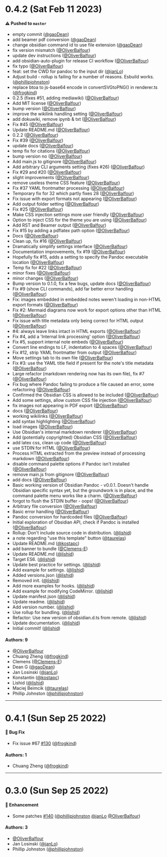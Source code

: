 # 0.4.2 (Sat Feb 11 2023)

#### ⚠️ Pushed to `master`

- empty commit ([@gaoDean](https://github.com/gaoDean))
- add beamer pdf conversion ([@gaoDean](https://github.com/gaoDean))
- change obsidian command id to use file extension ([@gaoDean](https://github.com/gaoDean))
- fix version mismatch ([@OliverBalfour](https://github.com/OliverBalfour))
- update dev instructions ([@OliverBalfour](https://github.com/OliverBalfour))
- add obsidian-auto-plugin for release CI workflow ([@OliverBalfour](https://github.com/OliverBalfour))
- fix typo ([@OliverBalfour](https://github.com/OliverBalfour))
- feat: set the CWD for pandoc to the input dir ([@janLo](https://github.com/janLo))
- Adjust build - rollup is failing for a number of reasons. Esbuild works. ([@phillipjohnston](https://github.com/phillipjohnston))
- replace btoa to js-base64 encode in convertSVGtoPNG() in renderer.ts ([@frogkind](https://github.com/frogkind))
- 0.2.5 (fixes #51, adding mediawiki) ([@OliverBalfour](https://github.com/OliverBalfour))
- Add MIT license ([@OliverBalfour](https://github.com/OliverBalfour))
- bump version ([@OliverBalfour](https://github.com/OliverBalfour))
- improve the wikilink handling setting ([@OliverBalfour](https://github.com/OliverBalfour))
- add dokuwiki, remove ipynb & txt ([@OliverBalfour](https://github.com/OliverBalfour))
- Fix #45 ([@OliverBalfour](https://github.com/OliverBalfour))
- Update README.md ([@OliverBalfour](https://github.com/OliverBalfour))
- 0.2.2 ([@OliverBalfour](https://github.com/OliverBalfour))
- Fix #39 ([@OliverBalfour](https://github.com/OliverBalfour))
- update docs ([@OliverBalfour](https://github.com/OliverBalfour))
- temp fix for citations ([@OliverBalfour](https://github.com/OliverBalfour))
- bump version no ([@OliverBalfour](https://github.com/OliverBalfour))
- Add main.js to gitignore ([@OliverBalfour](https://github.com/OliverBalfour))
- Add arbitrary CLI arguments setting (fixes #26) ([@OliverBalfour](https://github.com/OliverBalfour))
- Fix #29 and #20 ([@OliverBalfour](https://github.com/OliverBalfour))
- slight improvements ([@OliverBalfour](https://github.com/OliverBalfour))
- remove useless theme CSS feature ([@OliverBalfour](https://github.com/OliverBalfour))
- Fix #37 YAML frontmatter processing ([@OliverBalfour](https://github.com/OliverBalfour))
- Temporary fix for 32 which partly fixes 28 ([@OliverBalfour](https://github.com/OliverBalfour))
- Fix issue with export formats not appearing ([@OliverBalfour](https://github.com/OliverBalfour))
- Add output folder setting ([@OliverBalfour](https://github.com/OliverBalfour))
- Fix #25 ([@OliverBalfour](https://github.com/OliverBalfour))
- Make CSS injection settings more user friendly ([@OliverBalfour](https://github.com/OliverBalfour))
- Option to inject CSS for the theme you are using ([@OliverBalfour](https://github.com/OliverBalfour))
- Add RST and Beamer output ([@OliverBalfour](https://github.com/OliverBalfour))
- Fix #15 by adding a pdflatex path option ([@OliverBalfour](https://github.com/OliverBalfour))
- Docs ([@OliverBalfour](https://github.com/OliverBalfour))
- Clean up, fix #16 ([@OliverBalfour](https://github.com/OliverBalfour))
- Dramatically simplify settings interface ([@OliverBalfour](https://github.com/OliverBalfour))
- Documentation improvements, fix #19 ([@OliverBalfour](https://github.com/OliverBalfour))
- Hopefully fix #15, adds a setting to specify the Pandoc executable location ([@OliverBalfour](https://github.com/OliverBalfour))
- Temp fix for #22 ([@OliverBalfour](https://github.com/OliverBalfour))
- minor fixes ([@OliverBalfour](https://github.com/OliverBalfour))
- minor changes ([@OliverBalfour](https://github.com/OliverBalfour))
- Bump version to 0.1.0, fix a few bugs, update docs ([@OliverBalfour](https://github.com/OliverBalfour))
- Fix #9 (show CLI commands), add far better error handling ([@OliverBalfour](https://github.com/OliverBalfour))
- Fix: images embedded in embedded notes weren't loading in non-HTML export formats ([@OliverBalfour](https://github.com/OliverBalfour))
- Fix #2: Mermaid diagrams now work for export options other than HTML ([@OliverBalfour](https://github.com/OliverBalfour))
- Fix issue with title metadata only being correct for HTML output ([@OliverBalfour](https://github.com/OliverBalfour))
- #4: always leave links intact in HTML exports ([@OliverBalfour](https://github.com/OliverBalfour))
- Fix #4, add a 'Internal link processing' option ([@OliverBalfour](https://github.com/OliverBalfour))
- Fix #5, support internal note embeds ([@OliverBalfour](https://github.com/OliverBalfour))
- Convert line endings to LF, indentation to 4 spaces ([@OliverBalfour](https://github.com/OliverBalfour))
- Fix #12, strip YAML frontmatter from output ([@OliverBalfour](https://github.com/OliverBalfour))
- Move settings tab to its own file ([@OliverBalfour](https://github.com/OliverBalfour))
- Fix #3: use the YAML title field if present for the note's title metadata ([@OliverBalfour](https://github.com/OliverBalfour))
- Large refactor (markdown rendering now has its own file), fix #7 ([@OliverBalfour](https://github.com/OliverBalfour))
- Fix bug where Pandoc failing to produce a file caused an error, some refactoring ([@OliverBalfour](https://github.com/OliverBalfour))
- Confirmed the Obsidian CSS is allowed to be included ([@OliverBalfour](https://github.com/OliverBalfour))
- Add some settings, allow custom CSS file injection ([@OliverBalfour](https://github.com/OliverBalfour))
- fix images not appearing in PDF export ([@OliverBalfour](https://github.com/OliverBalfour))
- docs ([@OliverBalfour](https://github.com/OliverBalfour))
- working wikilinks ([@OliverBalfour](https://github.com/OliverBalfour))
- add syntax highlighting ([@OliverBalfour](https://github.com/OliverBalfour))
- load images ([@OliverBalfour](https://github.com/OliverBalfour))
- Use Obsidian's internal markdown renderer ([@OliverBalfour](https://github.com/OliverBalfour))
- Add (potentially copyrighted) Obsidian CSS ([@OliverBalfour](https://github.com/OliverBalfour))
- add latex css, clean up code ([@OliverBalfour](https://github.com/OliverBalfour))
- use STDIN for HTML ([@OliverBalfour](https://github.com/OliverBalfour))
- Process HTML extracted from the preview instead of processing markdown ([@OliverBalfour](https://github.com/OliverBalfour))
- disable command palette options if Pandoc isn't installed ([@OliverBalfour](https://github.com/OliverBalfour))
- remove main.js from gitignore ([@OliverBalfour](https://github.com/OliverBalfour))
- add docs ([@OliverBalfour](https://github.com/OliverBalfour))
- Basic working version of Obsidian Pandoc - v0.0.1. Doesn't handle Obsidian specific syntax yet, but the groundwork is in place, and the command palette menu works like a charm. ([@OliverBalfour](https://github.com/OliverBalfour))
- forgot to flush the STDIN buffer - oops! ([@OliverBalfour](https://github.com/OliverBalfour))
- Arbitrary file conversion ([@OliverBalfour](https://github.com/OliverBalfour))
- Basic error handling ([@OliverBalfour](https://github.com/OliverBalfour))
- Pandoc conversion for hardcoded files ([@OliverBalfour](https://github.com/OliverBalfour))
- Initial exploration of Obsidian API, check if Pandoc is installed ([@OliverBalfour](https://github.com/OliverBalfour))
- Rollup: Don't include source code in distribution. ([@lishid](https://github.com/lishid))
- a note regarding "use this template" button ([@taurelas](https://github.com/taurelas))
- Update README.md ([@kostapc](https://github.com/kostapc))
- add banner to bundle ([@Clemens-E](https://github.com/Clemens-E))
- Update README.md ([@lishid](https://github.com/lishid))
- Target ES6. ([@lishid](https://github.com/lishid))
- Update best practice for settings. ([@lishid](https://github.com/lishid))
- Add example for settings. ([@lishid](https://github.com/lishid))
- Added versions.json ([@lishid](https://github.com/lishid))
- Removed init. ([@lishid](https://github.com/lishid))
- Add more examples for hooks. ([@lishid](https://github.com/lishid))
- Add example for modifying CodeMirror. ([@lishid](https://github.com/lishid))
- Update manifest.json ([@lishid](https://github.com/lishid))
- Update readme. ([@lishid](https://github.com/lishid))
- Add version number. ([@lishid](https://github.com/lishid))
- Use rollup for bundling. ([@lishid](https://github.com/lishid))
- Refactor: Use new version of obsidian.d.ts from remote. ([@lishid](https://github.com/lishid))
- Update documentation. ([@lishid](https://github.com/lishid))
- Initial commit! ([@lishid](https://github.com/lishid))

#### Authors: 9

- [@OliverBalfour](https://github.com/OliverBalfour)
- Chuang Zheng ([@frogkind](https://github.com/frogkind))
- Clemens ([@Clemens-E](https://github.com/Clemens-E))
- Dean G ([@gaoDean](https://github.com/gaoDean))
- Jan Losinski ([@janLo](https://github.com/janLo))
- Konstantin ([@kostapc](https://github.com/kostapc))
- Lishid ([@lishid](https://github.com/lishid))
- Maciej Beimcik ([@taurelas](https://github.com/taurelas))
- Phillip Johnston ([@phillipjohnston](https://github.com/phillipjohnston))

---

# 0.4.1 (Sun Sep 25 2022)

#### 🐛 Bug Fix

- Fix issue #67 [#130](https://github.com/OliverBalfour/obsidian-pandoc/pull/130) ([@frogkind](https://github.com/frogkind))

#### Authors: 1

- Chuang Zheng ([@frogkind](https://github.com/frogkind))

---

# 0.3.0 (Sun Sep 25 2022)

#### 🚀 Enhancement

- Some patches [#140](https://github.com/OliverBalfour/obsidian-pandoc/pull/140) ([@phillipjohnston](https://github.com/phillipjohnston) [@janLo](https://github.com/janLo) [@OliverBalfour](https://github.com/OliverBalfour))

#### Authors: 3

- [@OliverBalfour](https://github.com/OliverBalfour)
- Jan Losinski ([@janLo](https://github.com/janLo))
- Phillip Johnston ([@phillipjohnston](https://github.com/phillipjohnston))

